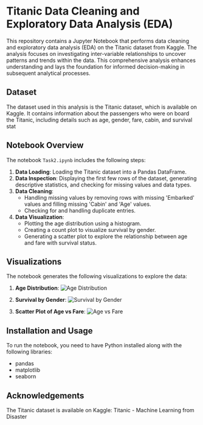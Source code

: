 # Titanic Data Cleaning and Exploratory Data Analysis (EDA)

This repository contains a Jupyter Notebook that performs data cleaning and exploratory data analysis (EDA) on the Titanic dataset from Kaggle. The analysis focuses on investigating inter-variable relationships to uncover patterns and trends within the data. This comprehensive analysis enhances understanding and lays the foundation for informed decision-making in subsequent analytical processes.

## Dataset

The dataset used in this analysis is the Titanic dataset, which is available on Kaggle. It contains information about the passengers who were on board the Titanic, including details such as age, gender, fare, cabin, and survival stat

## Notebook Overview

The notebook `Task2.ipynb` includes the following steps:

1. **Data Loading**: Loading the Titanic dataset into a Pandas DataFrame.
2. **Data Inspection**: Displaying the first few rows of the dataset, generating descriptive statistics, and checking for missing values and data types.
3. **Data Cleaning**:
   - Handling missing values by removing rows with missing 'Embarked' values and filling missing 'Cabin' and 'Age' values.
   - Checking for and handling duplicate entries.
4. **Data Visualization**:
   - Plotting the age distribution using a histogram.
   - Creating a count plot to visualize survival by gender.
   - Generating a scatter plot to explore the relationship between age and fare with survival status.

## Visualizations

The notebook generates the following visualizations to explore the data:

1. **Age Distribution**:
   ![Age Distribution](images/age_distribution.png)

2. **Survival by Gender**:
   ![Survival by Gender](images/survival_by_gender.png)

3. **Scatter Plot of Age vs Fare**:
   ![Age vs Fare](images/age_vs_fare.png)

## Installation and Usage

To run the notebook, you need to have Python installed along with the following libraries:

- pandas
- matplotlib
- seaborn

## Acknowledgements
The Titanic dataset is available on Kaggle: Titanic - Machine Learning from Disaster
